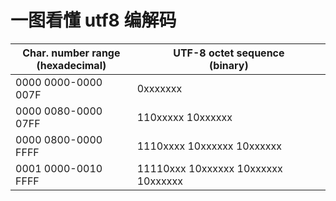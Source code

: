 # 一图看懂 utf8 编解码

Char. number range <br>(hexadecimal) | UTF-8 octet sequence <br>(binary)
------------ | -------------
0000 0000-0000 007F | 0xxxxxxx
0000 0080-0000 07FF | 110xxxxx 10xxxxxx
0000 0800-0000 FFFF | 1110xxxx 10xxxxxx 10xxxxxx
0001 0000-0010 FFFF | 11110xxx 10xxxxxx 10xxxxxx 10xxxxxx